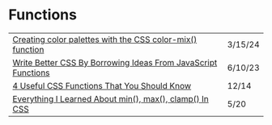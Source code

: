 # Functions

|                                                                                                                                                                                                                           |         |
| ------------------------------------------------------------------------------------------------------------------------------------------------------------------------------------------------------------------------- | ------- |
| [Creating color palettes with the CSS color-mix() function](https://developer.mozilla.org/en-US/blog/color-palettes-css-color-mix/?utm\_source=CSS-Weekly\&utm\_medium=newsletter\&utm\_campaign=issue-582-march-15-2024) | 3/15/24 |
| [Write Better CSS By Borrowing Ideas From JavaScript Functions](https://www.smashingmagazine.com/2023/04/write-better-css-borrow-ideas-javascript-functions/)                                                             | 6/10/23 |
| [4 Useful CSS Functions That You Should Know](https://medium.com/javascript-in-plain-english/4-useful-css-functions-that-you-should-know-f0b191849202)                                                                    | 12/14   |
| [Everything I Learned About min(), max(), clamp() In CSS](https://ishadeed.com/article/css-min-max-clamp/?utm\_source=CSS-Weekly\&utm\_campaign=Issue-411\&utm\_medium=email)                                             | 5/20    |
